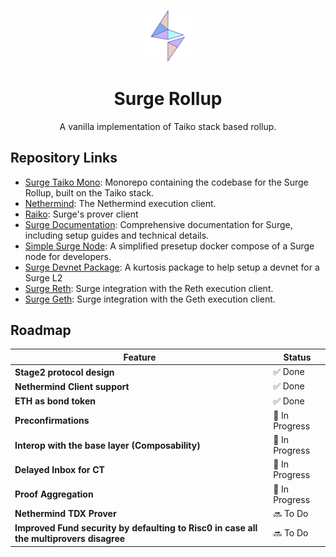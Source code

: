 <p align="center">
  <img src="./.github/SurgeLogoOnly.svg" width="80" alt="Logo for Surge" />
</p>

<h1 align="center">
  Surge Rollup
</h1>

<p align="center">
  A vanilla implementation of Taiko stack based rollup.
</p>

## Repository Links

- [Surge Taiko Mono](https://github.com/NethermindEth/surge-taiko-mono): Monorepo containing the codebase for the Surge Rollup, built on the Taiko stack.
- [Nethermind](https://github.com/NethermindEth/nethermind): The Nethermind execution client.
- [Raiko](https://github.com/NethermindEth/raiko): Surge's prover client
- [Surge Documentation](https://github.com/NethermindEth/surge-docs): Comprehensive documentation for Surge, including setup guides and technical details.
- [Simple Surge Node](https://github.com/NethermindEth/simple-surge-node): A simplified presetup docker compose of a Surge node for developers.
- [Surge Devnet Package](https://github.com/NethermindEth/surge-devnet-package): A kurtosis package to help setup a devnet for a Surge L2
- [Surge Reth](https://github.com/NethermindEth/surge-reth): Surge integration with the Reth execution client.
- [Surge Geth](https://github.com/NethermindEth/surge-geth): Surge integration with the Geth execution client.

## Roadmap

| Feature | Status |
|---------|--------|
| **Stage2 protocol design** | ✅ Done |
| **Nethermind Client support** | ✅ Done |
| **ETH as bond token** | ✅ Done |
| **Preconfirmations** | 🚧 In Progress |
| **Interop with the base layer (Composability)** | 🚧 In Progress |
| **Delayed Inbox for CT** | 🚧 In Progress |
| **Proof Aggregation** | 🚧 In Progress |
| **Nethermind TDX Prover** | 🔜 To Do |
| **Improved Fund security by defaulting to Risc0 in case all the multiprovers disagree** | 🔜 To Do |
